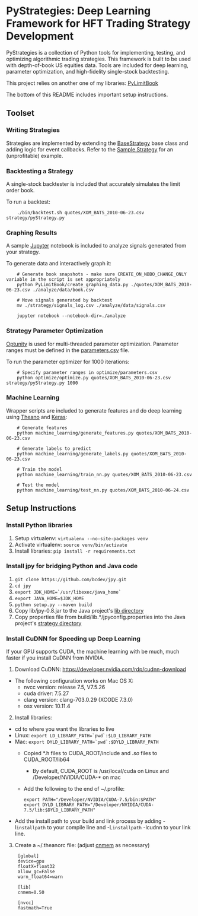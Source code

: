 # PyStrategies: Deep Learning Framework for HFT Trading Strategy Development

PyStrategies is a collection of Python tools for implementing, testing, and optimizing algorithmic trading strategies. This framework is built to be used with depth-of-book US equities data. Tools are included for deep learning, parameter optimization, and high-fidelity single-stock backtesting.

This project relies on another one of my libraries: [PyLimitBook](https://github.com/danielktaylor/PyLimitBook)

The bottom of this README includes important setup instructions.

## Toolset

### Writing Strategies

Strategies are implemented by extending the [BaseStrategy](backtest/PyBridge/basestrategy.py) base class and adding logic for event callbacks. Refer to the [Sample Strategy](strategy/pyStrategy.py) for an (unprofitable) example.

### Backtesting a Strategy

A single-stock backtester is included that accurately simulates the limit order book.

To run a backtest:

        ./bin/backtest.sh quotes/XOM_BATS_2010-06-23.csv strategy/pyStrategy.py

### Graphing Results

A sample [Jupyter](http://jupyter.org/) notebook is included to analyze signals generated from your strategy.

To generate data and interactively graph it:

        # Generate book snapshots - make sure CREATE_ON_NBBO_CHANGE_ONLY variable in the script is set appropriately
        python PyLimitBook/create_graphing_data.py ./quotes/XOM_BATS_2010-06-23.csv ./analyze/data/book.csv

        # Move signals generated by backtest
        mv ./strategy/signals_log.csv ./analyze/data/signals.csv

        jupyter notebook --notebook-dir=./analyze

### Strategy Parameter Optimization

[Optunity](https://github.com/claesenm/optunity) is used for multi-threaded parameter optimization. Parameter ranges must be defined in the [parameters.csv](optimize/parameters.csv) file.

To run the parameter optimizer for 1000 iterations:

        # Specify parameter ranges in optimize/parameters.csv
        python optimize/optimize.py quotes/XOM_BATS_2010-06-23.csv strategy/pyStrategy.py 1000

### Machine Learning

Wrapper scripts are included to generate features and do deep learning using [Theano](https://github.com/Theano/Theano) and [Keras](https://keras.io/):

        # Generate features
        python machine_learning/generate_features.py quotes/XOM_BATS_2010-06-23.csv

        # Generate labels to predict
        python machine_learning/generate_labels.py quotes/XOM_BATS_2010-06-23.csv

        # Train the model
        python machine_learning/train_nn.py quotes/XOM_BATS_2010-06-23.csv

        # Test the model
        python machine_learning/test_nn.py quotes/XOM_BATS_2010-06-24.csv

## Setup Instructions

### Install Python libraries

1. Setup virtualenv: ``virtualenv --no-site-packages venv``
2. Activate virtualenv: ``source venv/bin/activate``
3. Install libraries: ``pip install -r requirements.txt``

### Install jpy for bridging Python and Java code

1. ``git clone https://github.com/bcdev/jpy.git``
2. ``cd jpy``
3. ``export JDK_HOME=`/usr/libexec/java_home` ``
4. ``export JAVA_HOME=$JDK_HOME``
5. ``python setup.py --maven build``
6. Copy lib/jpy-0.8.jar to the Java project's [lib directory](backtest/TradingFramework4j/lib)
7. Copy properties file from build/lib.*/jpyconfig.properties into the Java project's [strategy directory](strategy/jpyconfig.properties)

### Install CuDNN for Speeding up Deep Learning

If your GPU supports CUDA, the machine learning with be much, much faster if you install CuDNN from NVIDIA.

1. Download CuDNN: https://developer.nvidia.com/rdp/cudnn-download
  * The following configuration works on Mac OS X:
    * nvcc version: release 7.5, V7.5.26
    * cuda driver: 7.5.27
    * clang version: clang-703.0.29 (XCODE 7.3.0)
    * osx version: 10.11.4
2. Install libraries:
  *  cd to where you want the libraries to live
  *  Linux: ``export LD_LIBRARY_PATH=`pwd`:$LD_LIBRARY_PATH``
  *  Mac: ``export DYLD_LIBRARY_PATH=`pwd`:$DYLD_LIBRARY_PATH``
       * Copied *.h files to CUDA_ROOT/include and *.so* files to CUDA_ROOT/lib64
           * By default, CUDA_ROOT is /usr/local/cuda on Linux and /Developer/NVIDIA/CUDA-* on mac
       * Add the following to the end of ~/.profile:

             export PATH="/Developer/NVIDIA/CUDA-7.5/bin:$PATH"
             export DYLD_LIBRARY_PATH="/Developer/NVIDIA/CUDA-7.5/lib:$DYLD_LIBRARY_PATH"

  *  Add the install path to your build and link process by adding -I`installpath` to your compile line and -L`installpath` -lcudnn to your link line.
3. Create a ~/.theanorc file: (adjust [cnmem](http://deeplearning.net/software/theano/library/config.html#config.config.lib.cnmem) as necessary)

        [global]
        device=gpu
        floatX=float32
        allow_gc=False
        warn_float64=warn

        [lib]
        cnmem=0.50

        [nvcc]
        fastmath=True
